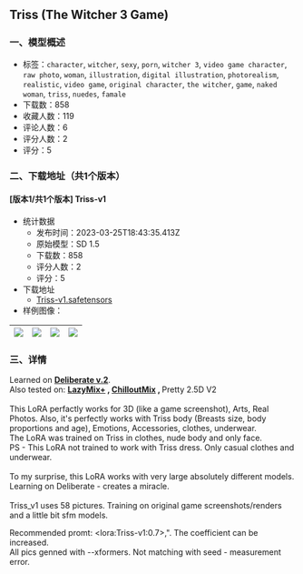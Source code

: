 ## Triss (The Witcher 3 Game)
### 一、模型概述

- 标签：`character`, `witcher`, `sexy`, `porn`, `witcher 3`, `video game character`, `raw photo`, `woman`, `illustration`, `digital illustration`, `photorealism`, `realistic`, `video game`, `original character`, `the witcher`, `game`, `naked woman`, `triss`, `nuedes`, `famale`
- 下载数：858
- 收藏人数：119
- 评论人数：6
- 评分人数：2
- 评分：5

### 二、下载地址（共1个版本）

#### [版本1/共1个版本] Triss-v1

- 统计数据
  - 发布时间：2023-03-25T18:43:35.413Z
  - 原始模型：SD 1.5
  - 下载数：858
  - 评分人数：2
  - 评分：5
- 下载地址
  - [Triss-v1.safetensors](https://civitai.com/api/download/models/29052)
- 样例图像：

| <img src="https://image.civitai.com/xG1nkqKTMzGDvpLrqFT7WA/42bfebca-8eba-41c9-53e8-b5625ff21200/width=450/327909.jpeg" /> | <img src="https://image.civitai.com/xG1nkqKTMzGDvpLrqFT7WA/014586d4-4088-4622-8994-65e65f7a6900/width=450/327927.jpeg" /> | <img src="https://image.civitai.com/xG1nkqKTMzGDvpLrqFT7WA/51547c15-b191-415c-8e08-2a5781e5a700/width=450/327926.jpeg" /> | <img src="https://image.civitai.com/xG1nkqKTMzGDvpLrqFT7WA/39149ca2-7ff0-4ff6-0e91-30bb81615300/width=450/327925.jpeg" /> |
| ---- | ---- | ---- | ---- |


### 三、详情
<p>Learned on <a target="_blank" rel="ugc" href="https://civitai.com/models/4823/deliberate"><strong>Deliberate v.2</strong></a>.<br />Also tested on: <a target="_blank" rel="ugc" href="https://civitai.com/models/10961/lazymix-real-amateur-nudes"><strong>LazyMix+</strong></a><strong> , </strong><a target="_blank" rel="ugc" href="https://civitai.com/models/6424/chilloutmix"><strong>ChilloutMix</strong></a><strong> , </strong>Pretty 2.5D V2 <br /><br />This LoRA perfactly works for 3D (like a game screenshot), Arts, Real Photos. Also, it's perfectly works with Triss body (Breasts size, body proportions and age), Emotions, Accessories, clothes, underwear. <br />The LoRA was trained on  Triss in clothes, nude body and only face. <br />PS - This LoRA not trained to work with Triss dress. Only casual clothes and underwear.<br /><br />To my surprise, this LoRA works with very large absolutely different models. Learning on Deliberate - creates a miracle.<br /><br />Triss_v1 uses 58 pictures. Training on original game screenshots/renders and a little bit sfm models.</p><p>Recommended promt: &lt;lora:Triss-v1:0.7&gt;,". The coefficient can be increased.<br />All pics genned with --xformers. Not matching with seed - measurement error. <strong><br /></strong></p>